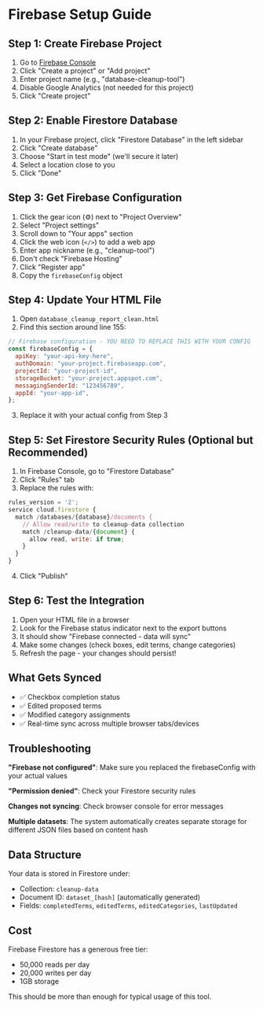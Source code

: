 # Firebase Setup Guide

## Step 1: Create Firebase Project

1. Go to [Firebase Console](https://console.firebase.google.com/)
2. Click "Create a project" or "Add project"
3. Enter project name (e.g., "database-cleanup-tool")
4. Disable Google Analytics (not needed for this project)
5. Click "Create project"

## Step 2: Enable Firestore Database

1. In your Firebase project, click "Firestore Database" in the left sidebar
2. Click "Create database"
3. Choose "Start in test mode" (we'll secure it later)
4. Select a location close to you
5. Click "Done"

## Step 3: Get Firebase Configuration

1. Click the gear icon (⚙️) next to "Project Overview"
2. Select "Project settings"
3. Scroll down to "Your apps" section
4. Click the web icon (`</>`) to add a web app
5. Enter app nickname (e.g., "cleanup-tool")
6. Don't check "Firebase Hosting"
7. Click "Register app"
8. Copy the `firebaseConfig` object

## Step 4: Update Your HTML File

1. Open `database_cleanup_report_clean.html`
2. Find this section around line 155:

```javascript
// Firebase configuration - YOU NEED TO REPLACE THIS WITH YOUR CONFIG
const firebaseConfig = {
  apiKey: "your-api-key-here",
  authDomain: "your-project.firebaseapp.com",
  projectId: "your-project-id",
  storageBucket: "your-project.appspot.com",
  messagingSenderId: "123456789",
  appId: "your-app-id",
};
```

3. Replace it with your actual config from Step 3

## Step 5: Set Firestore Security Rules (Optional but Recommended)

1. In Firebase Console, go to "Firestore Database"
2. Click "Rules" tab
3. Replace the rules with:

```javascript
rules_version = '2';
service cloud.firestore {
  match /databases/{database}/documents {
    // Allow read/write to cleanup-data collection
    match /cleanup-data/{document} {
      allow read, write: if true;
    }
  }
}
```

4. Click "Publish"

## Step 6: Test the Integration

1. Open your HTML file in a browser
2. Look for the Firebase status indicator next to the export buttons
3. It should show "Firebase connected - data will sync"
4. Make some changes (check boxes, edit terms, change categories)
5. Refresh the page - your changes should persist!

## What Gets Synced

- ✅ Checkbox completion status
- ✅ Edited proposed terms
- ✅ Modified category assignments
- ✅ Real-time sync across multiple browser tabs/devices

## Troubleshooting

**"Firebase not configured"**: Make sure you replaced the firebaseConfig with your actual values

**"Permission denied"**: Check your Firestore security rules

**Changes not syncing**: Check browser console for error messages

**Multiple datasets**: The system automatically creates separate storage for different JSON files based on content hash

## Data Structure

Your data is stored in Firestore under:

- Collection: `cleanup-data`
- Document ID: `dataset_[hash]` (automatically generated)
- Fields: `completedTerms`, `editedTerms`, `editedCategories`, `lastUpdated`

## Cost

Firebase Firestore has a generous free tier:

- 50,000 reads per day
- 20,000 writes per day
- 1GB storage

This should be more than enough for typical usage of this tool.
